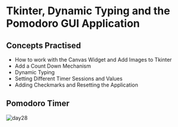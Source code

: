 # Tkinter, Dynamic Typing and the Pomodoro GUI Application
## Concepts Practised
- How to work with the Canvas Widget and Add Images to Tkinter
- Add a Count Down Mechanism
- Dynamic Typing
- Setting Different Timer Sessions and Values
- Adding Checkmarks and Resetting the Application
## Pomodoro Timer
![day28](https://user-images.githubusercontent.com/98851253/155456503-7ca02fe3-3496-4051-95e3-690da3fa9722.gif)
